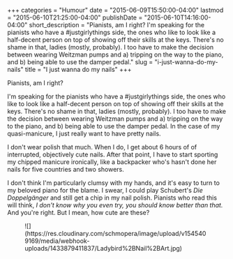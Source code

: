 +++
categories = "Humour"
date = "2015-06-09T15:50:00-04:00"
lastmod = "2015-06-10T21:25:00-04:00"
publishDate = "2015-06-10T14:16:00-04:00"
short_description = "Pianists, am I right? I&#039;m speaking for the pianists who have a #justgirlythings side, the ones who like to look like a half-decent person on top of showing off their skills at the keys. There&#039;s no shame in that, ladies (mostly, probably). I too have to make the decision between wearing Weitzman pumps and a) tripping on the way to the piano, and b) being able to use the damper pedal."
slug = "i-just-wanna-do-my-nails"
title = "I just wanna do my nails"
+++

Pianists, am I right? 

I'm speaking for the pianists who have a #justgirlythings side, the ones who like to look like a half-decent person on top of showing off their skills at the keys. There's no shame in that, ladies (mostly, probably). I too have to make the decision between wearing Weitzman pumps and a) tripping on the way to the piano, and b) being able to use the damper pedal. In the case of my quasi-manicure, I just really want to have pretty nails.

I don't wear polish that much. When I do, I get about 6 hours of of interrupted, objectively cute nails. After that point, I have to start sporting my chipped manicure ironically, like a backpacker who's hasn't done her nails for five countries and two showers. 

I don't think I'm particularly clumsy with my hands, and it's easy to turn to my beloved piano for the blame. I swear, I could play Schubert's *Die Doppelgänger* and still get a chip in my nail polish. Pianists who read this will think, *I don't know why you even try, you should know better than that.* And you're right. But I mean, how cute are these?

<figure data-type="image">
![](https://res.cloudinary.com/schmopera/image/upload/v1545409169/media/webhook-uploads/1433879411837/Ladybird%2BNail%2BArt.jpg)
</figure>
